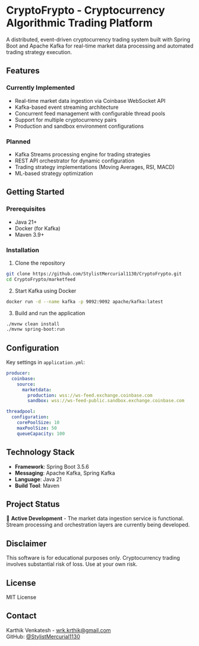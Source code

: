 # CryptoFrypto - Cryptocurrency Algorithmic Trading Platform

A distributed, event-driven cryptocurrency trading system built with Spring Boot and Apache Kafka for real-time market data processing and automated trading strategy execution.

## Features

### Currently Implemented
- Real-time market data ingestion via Coinbase WebSocket API
- Kafka-based event streaming architecture
- Concurrent feed management with configurable thread pools
- Support for multiple cryptocurrency pairs
- Production and sandbox environment configurations

### Planned
- Kafka Streams processing engine for trading strategies
- REST API orchestrator for dynamic configuration
- Trading strategy implementations (Moving Averages, RSI, MACD)
- ML-based strategy optimization

## Getting Started

### Prerequisites
- Java 21+
- Docker (for Kafka)
- Maven 3.9+

### Installation

1. Clone the repository
```bash
git clone https://github.com/StylistMercurial1130/CryptoFrypto.git
cd CryptoFrypto/marketfeed
```

2. Start Kafka using Docker
```bash
docker run -d --name kafka -p 9092:9092 apache/kafka:latest
```

3. Build and run the application
```bash
./mvnw clean install
./mvnw spring-boot:run
```

## Configuration

Key settings in `application.yml`:

```yaml
producer:
  coinbase:
    source:
      marketdata:
        production: wss://ws-feed.exchange.coinbase.com
        sandbox: wss://ws-feed-public.sandbox.exchange.coinbase.com

threadpool:
  configuration:
    corePoolSize: 10
    maxPoolSize: 50
    queueCapacity: 100
```

## Technology Stack

- **Framework**: Spring Boot 3.5.6
- **Messaging**: Apache Kafka, Spring Kafka
- **Language**: Java 21
- **Build Tool**: Maven

## Project Status

🚧 **Active Development** - The market data ingestion service is functional. Stream processing and orchestration layers are currently being developed.

## Disclaimer

This software is for educational purposes only. Cryptocurrency trading involves substantial risk of loss. Use at your own risk.

## License

MIT License

## Contact

Karthik Venkatesh - wrk.krthik@gmail.com  
GitHub: [@StylistMercurial1130](https://github.com/StylistMercurial1130)
